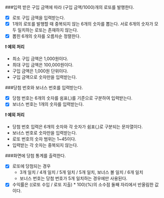 ###입력 받은 구입 금액에 따라 (구입 금액/1000)개의 로또를 발행한다.
  - [X] 로또 구입 금액을 입력받는다.
  - [X] 1개의 로또를 발행할 때 중복되지 않는 6개의 숫자를 뽑는다. 서로 6개의 숫자가 모두 일치하는 로또는 존재하지 않는다.
  - [X] 뽑힌 6개의 숫자를 오름차순 정렬한다.

**❗ 예외 처리**
- 최소 구입 금액은 1,000원이다.
- 최대 구입 금액은 100,000원이다.
- 구입 금액은 1,000원 단위이다.
- 구입 금액으로 숫자만을 입력받는다.


###당첨 번호와 보너스 번호를 입력받는다.
  - [X] 당첨 번호는 6개의 숫자를 쉼표(,)를 기준으로 구분하여 입력받는다.
  - [X] 보너스 번호는 1개의 숫자를 입력받는다.

**❗ 예외 처리**
- 당첨 번호 입력은 6개의 숫자와 각 숫자가 쉼표(,)로 구분되는 문자열이다.
- 보너스 번호로 숫자만을 입력받는다.
- 로또 번호의 숫자 범위는 1~45이다.
- 입력받는 각 숫자는 중복되지 않는다.


###화면에 당첨 통계를 출력한다.
  - [X] 로또에 당첨되는 경우
    - 3개 일치 / 4개 일치 / 5개 일치 / 5개 일치, 보너스 볼 일치 / 6개 일치
    - 보너스 번호는 당첨 번호가 5개 일치하는 경우에만 사용된다.
  - [X] 수익률은 ((로또 수입 / 로또 지출) * 100)(%)의 소수점 둘째 자리에서 반올림한 값이다.